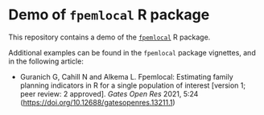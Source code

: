 # Demo of `fpemlocal` R package

This repository contains a demo of the
[`fpemlocal`](https://github.com/AlkemaLab/fpemlocal) R package.

Additional examples can be found in the `fpemlocal` package vignettes, and in
the following article:

- Guranich G, Cahill N and Alkema L. Fpemlocal: Estimating family planning indicators in R for a single population of interest [version 1; peer review: 2 approved]. _Gates Open Res_ 2021, 5:24 (https://doi.org/10.12688/gatesopenres.13211.1)
